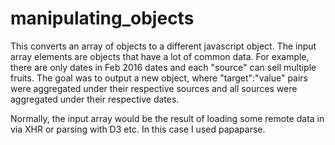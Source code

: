 # manipulating_objects

This converts an array of objects to a different javascript object. The input array elements are objects that have a lot of common data. For example, there are only dates in Feb 2016 dates and each "source" can sell multiple fruits. The goal was to output a new object, where "target":"value" pairs were aggregated under their respective sources and all sources were aggregated under their respective dates.

Normally, the input array would be the result of loading some remote data in via XHR or parsing with D3 etc.  In this case I used papaparse.
